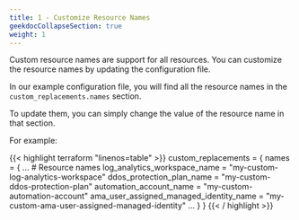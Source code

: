 ```yaml
---
title: 1 - Customize Resource Names
geekdocCollapseSection: true
weight: 1
---
```


Custom resource names are support for all resources. You can customize the resource names by updating the configuration file.

In our example configuration file, you will find all the resource names in the `custom_replacements.names` section.

To update them, you can simply change the value of the resource name in that section.

For example:

{{< highlight terraform "linenos=table" >}}
custom_replacements = {
  names = {
    ...
    # Resource names
    log_analytics_workspace_name            = "my-custom-log-analytics-workspace"
    ddos_protection_plan_name               = "my-custom-ddos-protection-plan"
    automation_account_name                 = "my-custom-automation-account"
    ama_user_assigned_managed_identity_name = "my-custom-ama-user-assigned-managed-identity"
    ...
  }
}
{{< / highlight >}}
